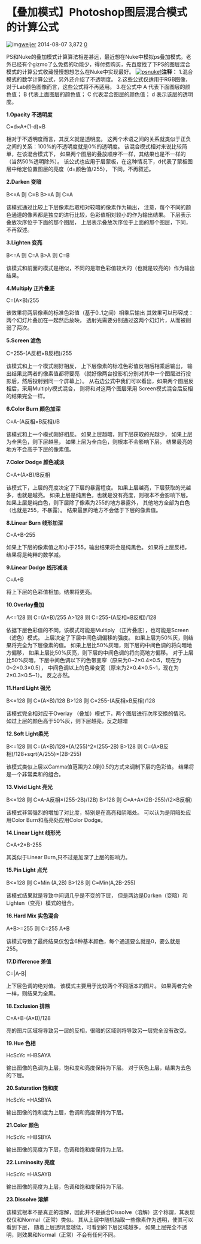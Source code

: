 # 【叠加模式】Photoshop图层混合模式的计算公式

![img](https://secure.gravatar.com/avatar/d8b5a188a401babb18a77315f6af6958?s=96&d=mm&r=g)[weijer](https://www.cgspread.com/author/weijer)  2014-08-07  3,872  [0](https://www.cgspread.com/3551.html#respond)

PS和Nuke的叠加模式计算算法相差甚远，最近想在Nuke中模拟ps叠加模式。老外已经有个gizmo了么免费的功能少，得付费购买，先百度找了下PS的图层混合模式的计算公式收藏慢慢想想怎么在Nuke中实现最好。
[![psnuke1](https://images.cgspread.com/qiniu/3551/image/e3a3fbbb7c52e1a53c2ef46c34edabe3.jpg)](http://images.cgspread.com/wp-content/uploads/2014/08/psnuke1.jpg)**注释：**
1.混合模式的数学计算公式，另外还介绍了不透明度。
2.这些公式仅适用于RGB图像，对于Lab颜色图像而言，这些公式将不再适用。
3.在公式中
A 代表下面图层的颜色值；
B 代表上面图层的颜色值；
C 代表混合图层的颜色值；
d 表示该层的透明度。

**1.Opacity 不透明度**

C=d×A+(1-d)×B

相对于不透明度而言，其反义就是透明度。
这两个术语之间的关系就类似于正负之间的关系：100%的不透明度就是0%的透明度。
该混合模式相对来说比较简单，在该混合模式下，
如果两个图层的叠放顺序不一样，其结果也是不一样的（当然50%透明除外）。
该公式也应用于层蒙板，在这种情况下，d代表了蒙板图层中给定位置图层的亮度（d=颜色值/255），
下同，不再叙述。

**2.Darken 变暗**

B<=A 则 C=B B>=A 则 C=A

该模式通过比较上下层像素后取相对较暗的像素作为输出，
注意，每个不同的颜色通道的像素都是独立的进行比较，色彩值相对较小的作为输出结果。
下层表示叠放次序位于下面的那个图层，
上层表示叠放次序位于上面的那个图层，下同，不再叙述。

**3.Lighten 变亮**

B<=A 则 C=A B>A 则 C=B

该模式和前面的模式是相似，不同的是取色彩值较大的（也就是较亮的）作为输出结果。

**4.Multiply 正片叠底**

C=(A×B)/255

该效果将两层像素的标准色彩值（基于0..1之间）相乘后输出
其效果可以形容成：两个幻灯片叠加在一起然后放映，
透射光需要分别通过这两个幻灯片，从而被削弱了两次。

**5.Screen 滤色**

C=255-(A反相×B反相)/255

该模式和上一个模式刚好相反，
上下层像素的标准色彩值反相后相乘后输出，
输出结果比两者的像素值都将要亮
（就好像两台投影机分别对其中一个图层进行投影后，然后投射到同一个屏幕上）。
从右边公式中我们可以看出，如果两个图层反相后，采用Multiply模式混合，
则将和对这两个图层采用 Screen模式混合后反相的结果完全一样。

**6.Color Burn 颜色加深**

C=A-(A反相×B反相)/B

该模式和上一个模式刚好相反。
如果上层越暗，则下层获取的光越少，
如果上层为全黑色，则下层越黑，
如果上层为全白色，则根本不会影响下层。
结果最亮的地方不会高于下层的像素值。

**7.Color Dodge 颜色减淡**

C=A+(A×B)/B反相

该模式下，上层的亮度决定了下层的暴露程度。
如果上层越亮，下层获取的光越多，也就是越亮。
如果上层是纯黑色，也就是没有亮度，则根本不会影响下层。
如果上层是纯白色，则下层除了像素为255的地方暴露外，
其他地方全部为白色（也就是255，不暴露）。
结果最黑的地方不会低于下层的像素值。

**8.Linear Burn 线形加深**

C=A+B-255

如果上下层的像素值之和小于255，输出结果将会是纯黑色。
如果将上层反相，结果将是纯粹的数学减。

**9.Linear Dodge 线形减淡**

C=A+B

将上下层的色彩值相加。结果将更亮。

**10.Overlay叠加**

A<=128 则 C=(A×B)/255 A>128 则 C=255-(A反相×B反相)/128

依据下层色彩值的不同，该模式可能是Multiply （正片叠底），也可能是Screen （滤色）模式。
上层决定了下层中间色调偏移的强度。
如果上层为50%灰，则结果将完全为下层像素的值。
如果上层比50%灰暗，则下层的中间色调的将向暗地方偏移，
如果上层比50%灰亮，则下层的中间色调的将向亮地方偏移。
对于上层比50%灰暗，下层中间色调以下的色带变窄（原来为0~2×0.4×0.5，现在为0~2×0.3×0.5），
中间色调以上的色带变宽（原来为2×0.4×0.5~1，现在为2×0.3×0.5~1）。
反之亦然。

**11.Hard Light 强光**

B<=128 则 C=(A×B)/128 B>128 则 C=255-(A反相×B反相)/128

该模式完全相对应于Overlay （叠加）模式下，两个图层进行次序交换的情况。
如过上层的颜色高于50%灰，则下层越亮，反之越暗

**12.Soft Light柔光**

B<=128 则 C=(A×B)/128+(A/255)^2×(255-2B) B>128 则 C=(A×B反相)/128+sqrt(A/255)×(2B-255)

该模式类似上层以Gamma值范围为2.0到0.5的方式来调制下层的色彩值。
结果将是一个非常柔和的组合。

**13.Vivid Light 亮光**

B<=128 则 C=A-A反相×(255-2B)/(2B) B>128 则 C=A+A×(2B-255)/(2×B反相)

该模式非常强烈的增加了对比度，特别是在高亮和阴暗处。
可以认为是阴暗处应用Color Burn和高亮处应用Color Dodge。

**14.Linear Light 线形光**

C=A+2×B-255

其类似于Linear Burn,只不过是加深了上层的影响力。

**15.Pin Light 点光**

B<=128 则 C=Min (A,2B) B>128 则 C=Min(A,2B-255)

该模式结果就是导致中间调几乎是不变的下层，
但是两边是Darken（变暗）和Lighten（变亮）模式的组合。

**16.Hard Mix 实色混合**

A+B>=255 则 C=255
A+B

该模式导致了最终结果仅包含6种基本颜色，每个通道要么就是0，要么就是255。

**17.Difference 差值**

C=|A-B|

上下层色调的绝对值。
该模式主要用于比较两个不同版本的图片。
如果两者完全一样，则结果为全黑。

**18.Exclusion 排除**

C=A+B-(A×B)/128

亮的图片区域将导致另一层的反相，很暗的区域则将导致另一层完全没有改变。

**19.Hue 色相**

HcScYc =HBSAYA

输出图像的色调为上层，饱和度和亮度保持为下层。
对于灰色上层，结果为去色的下层。

**20.Saturation 饱和度**

HcScYc =HASBYA

输出图像的饱和度为上层，色调和亮度保持为下层。

**21.Color 颜色**

HcScYc =HBSBYA

输出图像的亮度为下层，色调和饱和度保持为上层。

**22.Luminosity 亮度**

HcScYc =HASAYB

输出图像的亮度为上层，色调和饱和度保持为下层。

**23.Dissolve 溶解**

该模式根本不是真正的溶解，因此并不是适合Dissolve（溶解）这个称谓，其表现仅仅和Normal（正常）类似。
其从上层中随机抽取一些像素作为透明，使其可以看到下层，
随着上层透明度越低，可看到的下层区域越多。
如果上层完全不透明，则效果和Normal（正常）不会有任何不同。

